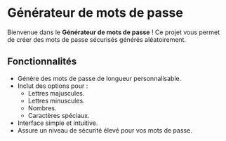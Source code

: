 # Générateur de mots de passe

Bienvenue dans le **Générateur de mots de passe** ! Ce projet vous permet de créer des mots de passe sécurisés générés aléatoirement.


## Fonctionnalités

- Génère des mots de passe de longueur personnalisable.
- Inclut des options pour :
  - Lettres majuscules.
  - Lettres minuscules.
  - Nombres.
  - Caractères spéciaux.
- Interface simple et intuitive.
- Assure un niveau de sécurité élevé pour vos mots de passe.
